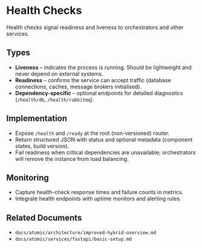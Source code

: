 # Health Checks

Health checks signal readiness and liveness to orchestrators and other services.

## Types

- **Liveness** – indicates the process is running. Should be lightweight and never depend on external systems.
- **Readiness** – confirms the service can accept traffic (database connections, caches, message brokers initialised).
- **Dependency-specific** – optional endpoints for detailed diagnostics (`/health/db`, `/health/rabbitmq`).

## Implementation

- Expose `/health` and `/ready` at the root (non-versioned) router.
- Return structured JSON with status and optional metadata (component states, build version).
- Fail readiness when critical dependencies are unavailable; orchestrators will remove the instance from load balancing.

## Monitoring

- Capture health-check response times and failure counts in metrics.
- Integrate health endpoints with uptime monitors and alerting rules.

## Related Documents

- `docs/atomic/architecture/improved-hybrid-overview.md`
- `docs/atomic/services/fastapi/basic-setup.md`
